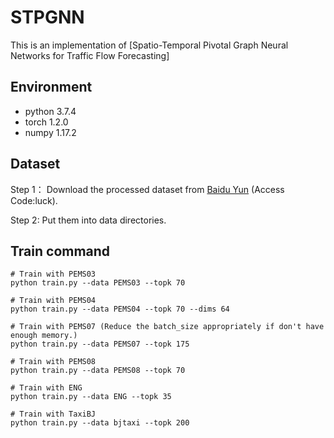 # STPGNN
This is an implementation of [Spatio-Temporal Pivotal Graph Neural Networks for Traffic Flow Forecasting]

## Environment
- python 3.7.4
- torch 1.2.0
- numpy 1.17.2

## Dataset
Step 1： Download the processed dataset from [Baidu Yun](https://pan.baidu.com/s/1J5YvQiY6MfVWyRKDZ_1UyQ) (Access Code:luck).

Step 2: Put them into data directories.

## Train command

    # Train with PEMS03
    python train.py --data PEMS03 --topk 70

    # Train with PEMS04
    python train.py --data PEMS04 --topk 70 --dims 64

    # Train with PEMS07 (Reduce the batch_size appropriately if don't have enough memory.)
    python train.py --data PEMS07 --topk 175 

    # Train with PEMS08
    python train.py --data PEMS08 --topk 70

    # Train with ENG
    python train.py --data ENG --topk 35

    # Train with TaxiBJ
    python train.py --data bjtaxi --topk 200
